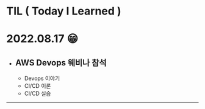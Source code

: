 # TIL ( Today I Learned )

# **2022.08.17 😁** 

- ## AWS Devops 웨비나 참석
    - Devops 이야기
    - CI/CD 이론
    - CI/CD 실습 

---